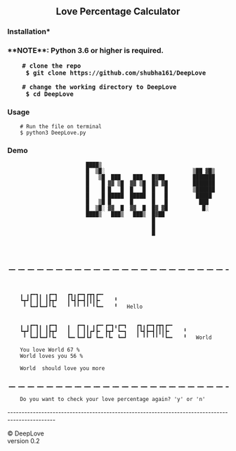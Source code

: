 <h2 align="center"> Love Percentage Calculator </h2>

<h3> Installation* <h3>
**NOTE**: Python 3.6 or higher is required. 

        # clone the repo
         $ git clone https://github.com/shubha161/DeepLove
         
        # change the working directory to DeepLove
         $ cd DeepLove
<h3> Usage </h3>
        
        # Run the file on terminal
        $ python3 DeepLove.py
        
<h3> Demo </h3>

             
                                                                              
                             ████▒                                    
                             █  ▒█░                            ▒██ ▓█▒
                             █   ▒█  ███    ███   █▓██         ███████
                             █    █ ▓▓ ▒█  ▓▓ ▒█  █▓ ▓█        ███████
                             █    █ █   █  █   █  █   █        ▒██████
                             █    █ █████  █████  █   █         █████ 
                             █   ▒█ █      █      █   █          ███  
                             █  ▒█░ ▓▓  █  ▓▓  █  █▓ ▓█           █░  
                             ████▒   ███▒   ███▒  █▓██                
                                                  █                   
                                                  █                   
                                                  █                   
                                

    

        ╺━╸╺━╸╺━╸╺━╸╺━╸╺━╸╺━╸╺━╸╺━╸╺━╸╺━╸╺━╸╺━╸╺━╸╺━╸╺━╸╺━╸╺━╸╺━╸╺━╸╺━╸╺━╸╺━╸╺━╸╺━╸╺━╸╺━╸╺━╸╺━╸╺━╸╺━╸╺━╸╺━╸
            
        

        ╻ ╻┏━┓╻ ╻┏━┓   ┏┓╻┏━┓┏┳┓┏━╸    
        ┗┳┛┃ ┃┃ ┃┣┳┛   ┃┗┫┣━┫┃┃┃┣╸    ╹
         ╹ ┗━┛┗━┛╹┗╸   ╹ ╹╹ ╹╹ ╹┗━╸   ╹   Hello
        

        ╻ ╻┏━┓╻ ╻┏━┓   ╻  ┏━┓╻ ╻┏━╸┏━┓╻┏━┓   ┏┓╻┏━┓┏┳┓┏━╸       
        ┗┳┛┃ ┃┃ ┃┣┳┛   ┃  ┃ ┃┃┏┛┣╸ ┣┳┛ ┗━┓   ┃┗┫┣━┫┃┃┃┣╸    ╹   
         ╹ ┗━┛┗━┛╹┗╸   ┗━╸┗━┛┗┛ ┗━╸╹┗╸ ┗━┛   ╹ ╹╹ ╹╹ ╹┗━╸   ╹   World

        You love World 67 %
        World loves you 56 %

        World  should love you more 

      ╺━╸╺━╸╺━╸╺━╸╺━╸╺━╸╺━╸╺━╸╺━╸╺━╸╺━╸╺━╸╺━╸╺━╸╺━╸╺━╸╺━╸╺━╸╺━╸╺━╸╺━╸╺━╸╺━╸╺━╸╺━╸╺━╸╺━╸╺━╸╺━╸╺━╸╺━╸╺━╸╺━╸
    
        Do you want to check your love percentage again? 'y' or 'n' 



<p>-----------------------------------------------------------------------------------------------</p>
© DeepLove <br>
version 0.2
